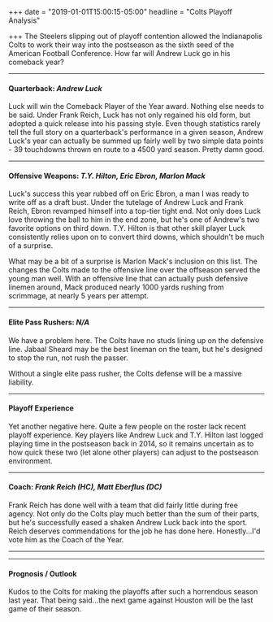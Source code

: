 +++
date = "2019-01-01T15:00:15-05:00"
headline = "Colts Playoff Analysis"

+++
The Steelers slipping out of playoff contention allowed the Indianapolis Colts to work their way into the postseason as the sixth seed of the American Football Conference. How far will Andrew Luck go in his comeback year?

***

#### Quarterback: _Andrew Luck_

Luck will win the Comeback Player of the Year award. Nothing else needs to be said. Under Frank Reich, Luck has not only regained his old form, but adopted a quick release into his passing style. Even though statistics rarely tell the full story on a quarterback's performance in a given season, Andrew Luck's year can actually be summed up fairly well by two simple data points - 39 touchdowns thrown en route to a 4500 yard season. Pretty damn good.

***

#### Offensive Weapons: _T.Y. Hilton, Eric Ebron, Marlon Mack_

Luck's success this year rubbed off on Eric Ebron, a man I was ready to write off as a draft bust. Under the tutelage of Andrew Luck and Frank Reich, Ebron revamped himself into a top-tier tight end. Not only does Luck love throwing the ball to him in the end zone, but he's one of Andrew's two favorite options on third down. T.Y. Hilton is that other skill player Luck consistently relies upon on to convert third downs, which shouldn't be much of a surprise.

What may be a bit of a surprise is Marlon Mack's inclusion on this list. The changes the Colts made to the offensive line over the offseason served the  young man well. With an offensive line that can actually push defensive linemen around, Mack produced nearly 1000 yards rushing from scrimmage, at nearly 5 years per attempt. 

***

#### Elite Pass Rushers: _N/A_

We have a problem here. The Colts have no studs lining up on the defensive line. Jabaal Sheard may be the best lineman on the team, but he's designed to stop the run, not rush the passer.

Without a single elite pass rusher, the Colts defense will be a massive liability.

***

#### Playoff Experience

Yet another negative here. Quite a few people on the roster lack recent playoff experience. Key players like Andrew Luck and T.Y. Hilton last logged playing time in the postseason back in 2014, so it remains uncertain as to how quick these two (let alone other players) can adjust to the postseason environment.

***

#### Coach: _Frank Reich (HC), Matt Eberflus (DC)_

Frank Reich has done well with a team that did fairly little during free agency. Not only do the Colts play much better than the sum of their parts, but he's successfully eased a shaken Andrew Luck back into the sport. Reich deserves commendations for the job he has done here. Honestly...I'd vote him as the Coach of the Year.

***

***

#### Prognosis / Outlook

Kudos to the Colts for making the playoffs after such a horrendous season last year. That being said...the next game against Houston will be the last game of their season.
